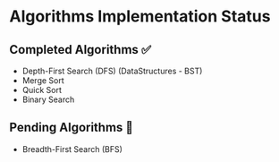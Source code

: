 # Algorithms Implementation Status

## Completed Algorithms ✅
- Depth-First Search (DFS) (DataStructures - BST)
- Merge Sort
- Quick Sort
- Binary Search

## Pending Algorithms 🚧
- Breadth-First Search (BFS)